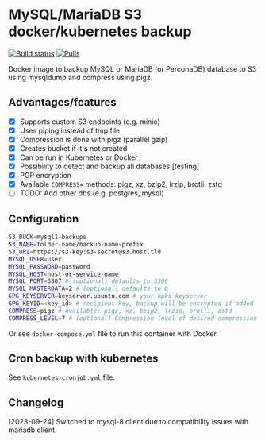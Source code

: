 # MySQL/MariaDB S3 docker/kubernetes backup

[![Build status](https://github.com/BackupTools/mysql-backup-s3/workflows/Docker%20Image%20CI/badge.svg)]() [![Pulls](https://img.shields.io/docker/pulls/backuptools/mysql-backup-s3?style=flat&labelColor=1B3D4B&color=06A64F&logoColor=white&logo=docker&label=pulls)]()

Docker image to backup MySQL or MariaDB (or PerconaDB) database to S3 using mysqldump and compress using pigz.

## Advantages/features
- [x] Supports custom S3 endpoints (e.g. minio)
- [x] Uses piping instead of tmp file
- [x] Compression is done with pigz (parallel gzip)
- [x] Creates bucket if it's not created
- [x] Can be run in Kubernetes or Docker
- [x] Possibility to detect and backup all databases [testing]
- [x] PGP encryption
- [x] Available `COMPRESS=` methods: pigz, xz, bzip2, lrzip, brotli, zstd
- [ ] TODO: Add other dbs (e.g. postgres, mysql)

## Configuration
```bash
S3_BUCK=mysql1-backups
S3_NAME=folder-name/backup-name-prefix
S3_URI=https://s3-key:s3-secret@s3.host.tld
MYSQL_USER=user
MYSQL_PASSWORD=password
MYSQL_HOST=host-or-service-name
MYSQL_PORT=3307 # (optional) defaults to 3306
MYSQL_MASTERDATA=2 # (optional) defaults to 0
GPG_KEYSERVER=keyserver.ubuntu.com # your hpks keyserver
GPG_KEYID=<key_id> # recipient key, backup will be encrypted if added
COMPRESS=pigz # Available: pigz, xz, bzip2, lrzip, brotli, zstd
COMPRESS_LEVEL=7 # (optional) Compression level of desired compression program defaults to 0
```

Or see `docker-compose.yml` file to run this container with Docker.

## Cron backup with kubernetes

See `kubernetes-cronjob.yml` file.

## Changelog

[2023-09-24] Switched to mysql-8 client due to compatibility issues with mariadb client.
